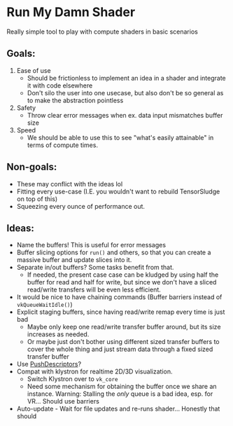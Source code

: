 # Run My Damn Shader
Really simple tool to play with compute shaders in basic scenarios

## Goals:
1. Ease of use
    * Should be frictionless to implement an idea in a shader and integrate it with code elsewhere
    * Don't silo the user into one usecase, but also don't be so general as to make the abstraction pointless
2. Safety
    * Throw clear error messages when ex. data input mismatches buffer size
2. Speed
    * We should be able to use this to see "what's easily attainable" in terms of compute times.

## Non-goals: 
* These may conflict with the ideas lol
* Fitting every use-case (I.E. you wouldn't want to rebuild TensorSludge on top of this)
* Squeezing every ounce of performance out.

## Ideas:
* Name the buffers! This is useful for error messages
* Buffer slicing options for `run()` and others, so that you can create a massive buffer and update slices into it.
* Separate in/out buffers? Some tasks benefit from that. 
    * If needed, the present case case can be kludged by using half the buffer for read and half for write, but since we don't have a sliced read/write transfers will be even less efficient.
* It would be nice to have chaining commands (Buffer barriers instead of `vkQueueWaitIdle()`)
* Explicit staging buffers, since having read/write remap every time is just bad
    * Maybe only keep one read/write transfer buffer around, but its size increases as needed. 
    * Or maybe just don't bother using different sized transfer buffers to cover the whole thing and just stream data through a fixed sized transfer buffer
* Use [PushDescriptors](https://www.khronos.org/registry/vulkan/specs/1.2-extensions/man/html/VK_KHR_push_descriptor.html)?
* Compat with klystron for realtime 2D/3D visualization. 
    * Switch Klystron over to `vk_core`
    * Need some mechanism for obtaining the buffer once we share an instance. Warning: Stalling the _only_ queue is a bad idea, esp. for VR... Should use barriers
* Auto-update - Wait for file updates and re-runs shader... Honestly that should 
